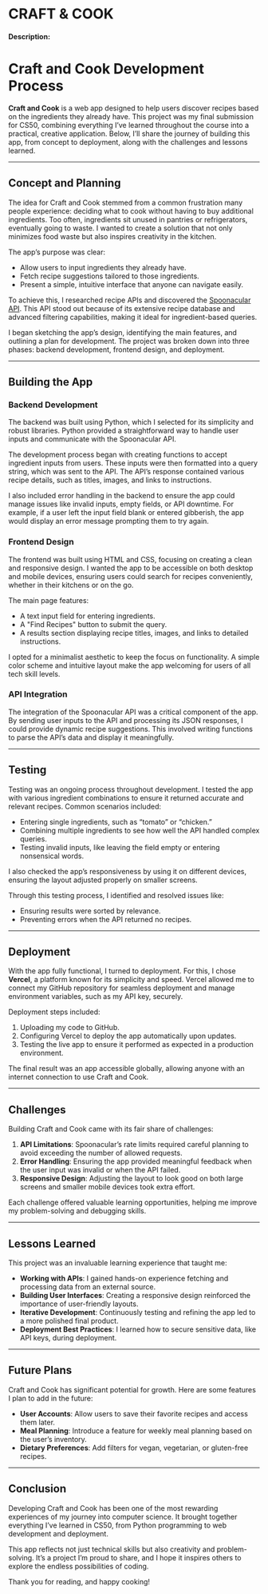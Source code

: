 # CRAFT & COOK

#### Description:

# Craft and Cook Development Process  

**Craft and Cook** is a web app designed to help users discover recipes based on the ingredients they already have. This project was my final submission for CS50, combining everything I’ve learned throughout the course into a practical, creative application. Below, I’ll share the journey of building this app, from concept to deployment, along with the challenges and lessons learned.  

---

## Concept and Planning  

The idea for Craft and Cook stemmed from a common frustration many people experience: deciding what to cook without having to buy additional ingredients. Too often, ingredients sit unused in pantries or refrigerators, eventually going to waste. I wanted to create a solution that not only minimizes food waste but also inspires creativity in the kitchen.  

The app’s purpose was clear:  
- Allow users to input ingredients they already have.  
- Fetch recipe suggestions tailored to those ingredients.  
- Present a simple, intuitive interface that anyone can navigate easily.  

To achieve this, I researched recipe APIs and discovered the [Spoonacular API](https://spoonacular.com/food-api). This API stood out because of its extensive recipe database and advanced filtering capabilities, making it ideal for ingredient-based queries.  

I began sketching the app’s design, identifying the main features, and outlining a plan for development. The project was broken down into three phases: backend development, frontend design, and deployment.  

---

## Building the App  

### Backend Development  
The backend was built using Python, which I selected for its simplicity and robust libraries. Python provided a straightforward way to handle user inputs and communicate with the Spoonacular API.  

The development process began with creating functions to accept ingredient inputs from users. These inputs were then formatted into a query string, which was sent to the API. The API’s response contained various recipe details, such as titles, images, and links to instructions.  

I also included error handling in the backend to ensure the app could manage issues like invalid inputs, empty fields, or API downtime. For example, if a user left the input field blank or entered gibberish, the app would display an error message prompting them to try again.  

### Frontend Design  
The frontend was built using HTML and CSS, focusing on creating a clean and responsive design. I wanted the app to be accessible on both desktop and mobile devices, ensuring users could search for recipes conveniently, whether in their kitchens or on the go.  

The main page features:  
- A text input field for entering ingredients.  
- A "Find Recipes" button to submit the query.  
- A results section displaying recipe titles, images, and links to detailed instructions.  

I opted for a minimalist aesthetic to keep the focus on functionality. A simple color scheme and intuitive layout make the app welcoming for users of all tech skill levels.  

### API Integration  
The integration of the Spoonacular API was a critical component of the app. By sending user inputs to the API and processing its JSON responses, I could provide dynamic recipe suggestions. This involved writing functions to parse the API’s data and display it meaningfully.  

---

## Testing  

Testing was an ongoing process throughout development. I tested the app with various ingredient combinations to ensure it returned accurate and relevant recipes. Common scenarios included:  
- Entering single ingredients, such as “tomato” or “chicken.”  
- Combining multiple ingredients to see how well the API handled complex queries.  
- Testing invalid inputs, like leaving the field empty or entering nonsensical words.  

I also checked the app’s responsiveness by using it on different devices, ensuring the layout adjusted properly on smaller screens.  

Through this testing process, I identified and resolved issues like:  
- Ensuring results were sorted by relevance.  
- Preventing errors when the API returned no recipes.  

---

## Deployment  

With the app fully functional, I turned to deployment. For this, I chose **Vercel**, a platform known for its simplicity and speed. Vercel allowed me to connect my GitHub repository for seamless deployment and manage environment variables, such as my API key, securely.  

Deployment steps included:  
1. Uploading my code to GitHub.  
2. Configuring Vercel to deploy the app automatically upon updates.  
3. Testing the live app to ensure it performed as expected in a production environment.  

The final result was an app accessible globally, allowing anyone with an internet connection to use Craft and Cook.  

---

## Challenges  

Building Craft and Cook came with its fair share of challenges:  
1. **API Limitations**: Spoonacular’s rate limits required careful planning to avoid exceeding the number of allowed requests.  
2. **Error Handling**: Ensuring the app provided meaningful feedback when the user input was invalid or when the API failed.  
3. **Responsive Design**: Adjusting the layout to look good on both large screens and smaller mobile devices took extra effort.  

Each challenge offered valuable learning opportunities, helping me improve my problem-solving and debugging skills.  

---

## Lessons Learned  

This project was an invaluable learning experience that taught me:  
- **Working with APIs**: I gained hands-on experience fetching and processing data from an external source.  
- **Building User Interfaces**: Creating a responsive design reinforced the importance of user-friendly layouts.  
- **Iterative Development**: Continuously testing and refining the app led to a more polished final product.  
- **Deployment Best Practices**: I learned how to secure sensitive data, like API keys, during deployment.  

---

## Future Plans  

Craft and Cook has significant potential for growth. Here are some features I plan to add in the future:  
- **User Accounts**: Allow users to save their favorite recipes and access them later.  
- **Meal Planning**: Introduce a feature for weekly meal planning based on the user’s inventory.  
- **Dietary Preferences**: Add filters for vegan, vegetarian, or gluten-free recipes.  

---

## Conclusion  

Developing Craft and Cook has been one of the most rewarding experiences of my journey into computer science. It brought together everything I’ve learned in CS50, from Python programming to web development and deployment.  

This app reflects not just technical skills but also creativity and problem-solving. It’s a project I’m proud to share, and I hope it inspires others to explore the endless possibilities of coding.  

Thank you for reading, and happy cooking!
